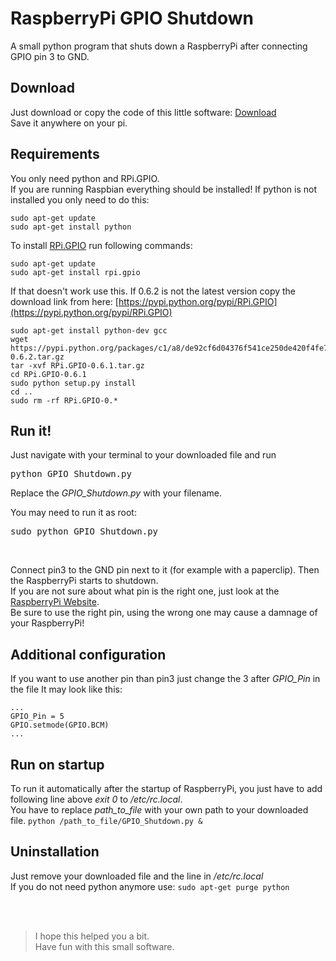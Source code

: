 # RaspberryPi GPIO Shutdown
A small python program that shuts down a RaspberryPi after connecting GPIO pin 3 to GND.


## Download
Just download or copy the code of this little software: [Download](https://github.com/Felix-Franz/RaspberryPi-GPIO-Shutdown/blob/master/GPIO_Shutdown.py) <br>
Save it anywhere on your pi.


## Requirements
You only need python and RPi.GPIO.<br>
If you are running Raspbian everything should be installed!
If python is not installed you only need to do this:
```
sudo apt-get update
sudo apt-get install python
```

To install [RPi.GPIO](https://pypi.python.org/pypi/RPi.GPIO) run following commands:
```
sudo apt-get update
sudo apt-get install rpi.gpio
```

If that doesn't work use this.
If 0.6.2 is not the latest version copy the download link from here: [https://pypi.python.org/pypi/RPi.GPIO](https://pypi.python.org/pypi/RPi.GPIO)

```
sudo apt-get install python-dev gcc
wget https://pypi.python.org/packages/c1/a8/de92cf6d04376f541ce250de420f4fe7cbb2b32a7128929a600bc89aede5/RPi.GPIO-0.6.2.tar.gz
tar -xvf RPi.GPIO-0.6.1.tar.gz
cd RPi.GPIO-0.6.1
sudo python setup.py install
cd ..
sudo rm -rf RPi.GPIO-0.*
```

## Run it!
Just navigate with your terminal to your downloaded file and run
<pre>python GPIO_Shutdown.py</pre>
 Replace the _GPIO_Shutdown.py_ with your filename.
 
 You may need to run it as root:
 <pre>sudo python GPIO_Shutdown.py</pre>
 <br>
 
Connect pin3 to the GND pin next to it (for example with a paperclip). Then the RaspberryPi starts to shutdown.<br>
If you are not sure about what pin is the right one, just look at the [RaspberryPi Website](https://www.raspberrypi.org/documentation/usage/gpio-plus-and-raspi2/README.md).<br>
Be sure to use the right pin, using the wrong one may cause a damnage of your RaspberryPi!


## Additional configuration
If you want to use another pin than pin3 just change the 3 after _GPIO_Pin_ in the file
It may look like this:
```
...
GPIO_Pin = 5
GPIO.setmode(GPIO.BCM)
...
```

## Run on startup
To run it automatically after the startup of RaspberryPi, you just have to add following line above _exit 0_ to _/etc/rc.local_.<br>
You have to replace _path\_to\_file_ with your own path to your downloaded file.
```python /path_to_file/GPIO_Shutdown.py &```


## Uninstallation
Just remove your downloaded file and the line in _/etc/rc.local_<br>
If you do not need python anymore use:
```sudo apt-get purge python```


<br><br>
> I hope this helped you a bit.<br>
> Have fun with this small software.
